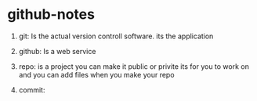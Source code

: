 # github-notes

1. git: Is the actual version controll software. its the application 

2. github: Is a web service 

3. repo: is a project you can make it public or privite its for you to work on and you can add files when you make your repo 

4. commit: 
